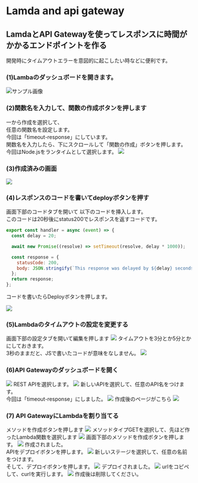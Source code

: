 # Lamda and api gateway

## LamdaとAPI Gatewayを使ってレスポンスに時間がかかるエンドポイントを作る
開発時にタイムアウトエラーを意図的に起こしたい時などに便利です。


### (1)Lambaのダッシュボードを開きます。

<img src="./images/スクリーンショット 2024-10-24 15.22.20.png" alt="サンプル画像">


### (2)関数名を入力して、関数の作成ボタンを押します
一から作成を選択して、<br>
任意の関数名を設定します。<br>
今回は「timeout-response」にしています。<br>
関数名を入力したら、下にスクロールして「関数の作成」ボタンを押します。
今回はNode.jsをランタイムとして選択します。
<img src="./images/スクリーンショット 2024-10-24 15.33.57.png">

### (3)作成済みの画面

<img src="./images/スクリーンショット 2024-10-24 15.35.30.png">

### (4)レスポンスのコードを書いてdeployボタンを押す
画面下部のコードタブを開いて
以下のコードを挿入します。<br>
このコードは20秒後にstatus200でレスポンスを返すコードです。

```main.js
export const handler = async (event) => {
  const delay = 20;

  await new Promise((resolve) => setTimeout(resolve, delay * 1000));

  const response = {
    statusCode: 200,
    body: JSON.stringify(`This response was delayed by ${delay} seconds.`),
  };
  return response;
};

```

コードを書いたらDeployボタンを押します。

<img src="./images/スクリーンショット 2024-10-24 15.37.09.png">


### (5)Lambdaのタイムアウトの設定を変更する
画面下部の設定タブを開いて編集を押します
<img src="./images/スクリーンショット 2024-10-24 15.46.53.png">
タイムアウトを3分とか5分とかにしておきます。<br>
3秒のままだと、JSで書いたコードが意味をなしません。
<img src="./images/スクリーンショット 2024-10-24 15.47.03.png">

### (6)API Gatewayのダッシュボードを開く

<img src="./images/スクリーンショット 2024-10-24 15.51.01.png">
REST APIを選択します。
<img src="./images/スクリーンショット 2024-10-24 15.51.08.png">
新しいAPIを選択して、任意のAPI名をつけます。<br>
今回は「timeout-response」にしました。
<img src="./images/スクリーンショット 2024-10-24 15.51.23.png">
作成後のページがこちら
<img src="./images/スクリーンショット 2024-10-24 15.51.23.png">

### (7) API GatewayにLambdaを割り当てる
メソッドを作成ボタンを押します
<img src="./images/スクリーンショット 2024-10-24 15.54.02.png">
メソッドタイプGETを選択して、先ほど作ったLambda関数を選択します
<img src="./images/スクリーンショット 2024-10-24 15.54.24.png">
画面下部のメソッドを作成ボタンを押します。
<img src="./images/スクリーンショット 2024-10-24 15.54.32.png">
作成されました。<br>
APIをデプロイボタンを押します。
<img src="./images/スクリーンショット 2024-10-24 15.54.40.png">
新しいステージを選択して、任意の名前をつけます。<br>
そして、デプロイボタンを押します。
<img src="./images/スクリーンショット 2024-10-24 15.54.48.png">
デプロイされました。
<img src="./images/スクリーンショット 2024-10-24 15.55.02.png">
urlをコピペして、curlを実行します。
<img src="./images/スクリーンショット 2024-10-24 15.56.52.png">
作成後は削除してください。


